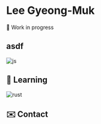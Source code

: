 <!--
**vallisneria/vallisneria** is a ✨ _special_ ✨ repository because its `README.md` (this file) appears on your GitHub profile.

Here are some ideas to get you started:

- 🔭 I’m currently working on ...
- 🌱 I’m currently learning ...
- 👯 I’m looking to collaborate on ...
- 🤔 I’m looking for help with ...
- 💬 Ask me about ...
- 📫 How to reach me: ...
- 😄 Pronouns: ...
- ⚡ Fun fact: ...
-->

# Lee Gyeong-Muk
🚧 Work in progress

## asdf
![js](https://img.shields.io/static/v1?style=flat-square&label=&logo=javascript&message=JavaScript&logoColor=101820&color=F7DF1E)

## 🌱 Learning
![rust](https://img.shields.io/static/v1?style=flat-square&label=&logo=rust&message=Rust&logoColor=FFFFFF&color=000000)

## ✉️ Contact
